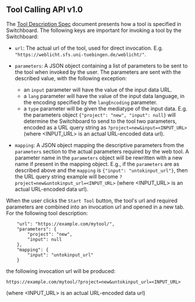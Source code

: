 Tool Calling API v1.0
---------------------

The [Tool Description Spec](./ToolDescriptionSpec.md) document presents how a tool is specified in Switchboard. The following keys are important for invoking a tool by the Switchboard:

* `url`: The actual url of the tool, used for direct invocation. E.g. `"https://weblicht.sfs.uni-tuebingen.de/weblicht/"`.

* `parameters`: A JSON object containing a list of parameters to be sent to the tool when invoked by the user. The parameters are sent with the described value, with the following exception:
  - an `input` parameter will have the value of the input data URL.
  - a `lang` parameter will have the value of the input data language, in the encoding specified by the `langEncoding` parameter.
  - a `type` parameter will be given the mediatype of the input data.
  E.g. the parameters object `{"project": "new", "input": null}` will determine the Switchboard to send to the tool two parameters, encoded as a URL query string as `?project=new&input=<INPUT_URL>` (where <INPUT_URL> is an actual URL-encoded data url).

* `mapping`: A JSON object mapping the descriptive parameters from the `parameters` section to the actual parameters required by the web tool. A parameter name in the `parameters` object will be rewritten with a new name if present in the mapping object. E.g., if the `parameters` are as described above and the `mapping` is `{"input": "untokinput_url"}`, then the URL query string example will become `?project=new&untokinput_url=<INPUT_URL>` (where <INPUT_URL> is an actual URL-encoded data url).

When the user clicks the `Start Tool` button, the tool's url and required parameters are combined into an invocation url and opened in a new tab. For the following tool description:

````
    "url": "https://example.com/mytool/",
    "parameters": {
        "project": "new",
        "input": null
    },
    "mapping": {
        "input": "untokinput_url"
    }
````

the following invocation url will be produced:

`https://example.com/mytool/?project=new&untokinput_url=<INPUT_URL>`

(where <INPUT_URL> is an actual URL-encoded data url)
